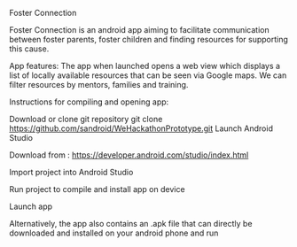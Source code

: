 Foster Connection

Foster Connection is an android app aiming to facilitate communication between foster parents, foster children and 
finding resources for supporting this cause.

App features:
The app when launched opens a web view which displays a list of locally available resources that can be seen
via Google maps. We can filter resources by mentors, families and training.

Instructions for compiling and opening app:

Download or clone git repository
git clone https://github.com/sandroid/WeHackathonPrototype.git
Launch Android Studio

Download from : https://developer.android.com/studio/index.html

Import project into Android Studio

Run project to compile and install app on device

Launch app

Alternatively, the app also contains an .apk file that can directly be downloaded and installed on your android phone and run
